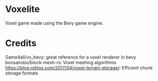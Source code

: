 # Voxelite
Voxel game made using the Bevy game engine.

# Credits
Game4all/vx_bevy: great reference for a voxel renderer in bevy
bonsairobo/block-mesh-rs: Voxel meshing algorithms
https://blog.roblox.com/2017/04/voxel-terrain-storage/: Efficient chunk storage formats
